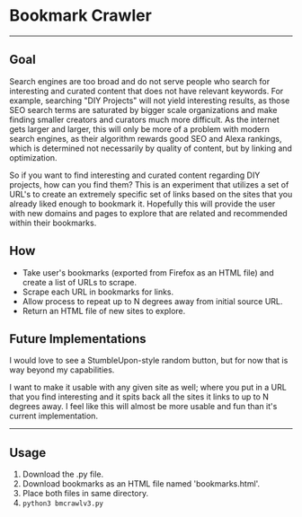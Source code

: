 # Bookmark Crawler
-----------------

## Goal

Search engines are too broad and do not serve people who search for interesting and curated content that does not have relevant keywords. For example, searching "DIY Projects" will not yield interesting results, as those SEO search terms are saturated by bigger scale organizations and make finding smaller creators and curators much more difficult. As the internet gets larger and larger, this will only be more of a problem with modern search engines, as their algorithm rewards good SEO and Alexa rankings, which is determined not necessarily by quality of content, but by linking and optimization. 

So if you want to find interesting and curated content regarding DIY projects, how can you find them? This is an experiment that utilizes a set of URL's to create an extremely specific set of links based on the sites that you already liked enough to bookmark it. Hopefully this will provide the user with new domains and pages to explore that are related and recommended within their bookmarks. 

## How

* Take user's bookmarks (exported from Firefox as an HTML file) and create a list of URLs to scrape.
* Scrape each URL in bookmarks for links.
* Allow process to repeat up to N degrees away from initial source URL.
* Return an HTML file of new sites to explore.

## Future Implementations

I would love to see a StumbleUpon-style random button, but for now that is way beyond my capabilities.

I want to make it usable with any given site as well; where you put in a URL that you find interesting and it spits back all the sites it links to up to N degrees away. I feel like this will almost be more usable and fun than it's current implementation.

---

## Usage

1. Download the .py file.
2. Download bookmarks as an HTML file named 'bookmarks.html'.
3. Place both files in same directory.
4. ```python3 bmcrawlv3.py```